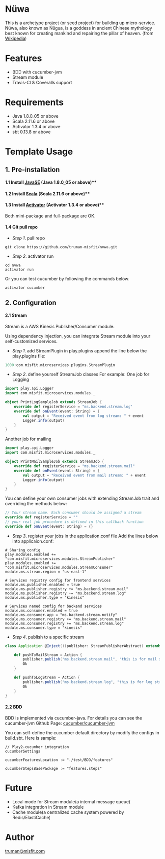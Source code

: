 # Nüwa

This is a archetype project (or seed project) for building up micro-service. Nüwa, also known as Nügua, is a goddess in ancient Chinese mythology best known for creating mankind and repairing the pillar of heaven. (from [Wikipedia](https://en.wikipedia.org/wiki/N%C3%BCwa))

# Features
* BDD with cucumber-jvm
* Stream module
* Travis-CI & Coveralls support

# Requirements
* Java 1.8.0_05 or above
* Scala 2.11.6 or above
* Activator 1.3.4 or above
* sbt 0.13.8 or above

# Template Usage
## 1. Pre-installation
#### 1.1 Install [JavaSE](http://www.oracle.com/technetwork/java/javase/downloads/index.html) (Java 1.8.0_05 or above)**

#### 1.2 Install [Scala](http://www.scala-lang.org/download/) (Scala 2.11.6 or above)**

#### 1.3 Install [Activator](https://www.typesafe.com/get-started) (Activator 1.3.4 or above)**

Both mini-package and full-package are OK.

#### 1.4 Git pull repo

* _Step 1_. pull repo
```
git clone https://github.com/truman-misfit/nvwa.git
```

* _Step 2_. activator run
```
cd nvwa
activator run
```

Or you can test cucumber by following the commands below:
```
activator cucumber
```
## 2. Configuration
#### 2.1 Stream
Stream is a AWS Kinesis Publisher/Consumer module.

Using dependency injection, you can integrate Stream module into your self-customized services.

* _Step 1_. add StreamPlugin in play.plugins
append the line below the play.plugins file:
```scala
1000:com.misfit.microservices.plugins.StreamPlugin
```

* _Step 2_. define yourself StreamJob classes
For example:
One job for Logging

```scala
import play.api.Logger
import com.misfit.microservices.modules._

object PrintLogSampleJob extends StreamJob {
	override def registerService = "ms.backend.stream.log"
	override def onEvent(event: String) = {
		val output = "Received event from log stream: " + event
		Logger.info(output)
	}
}
```
Another job for mailing
```scala
import play.api.Logger
import com.misfit.microservices.modules._

object PrintMailSampleJob extends StreamJob {
	override def registerService = "ms.backend.stream.mail"
	override def onEvent(event: String) = {
		val output = "Received event from mail stream: " + event
		Logger.info(output)
	}
}
```

You can define your own consumer jobs with extending StreamJob trait and overriding the methods below:
```scala
// Your stream name. Each consumer should be assigned a stream
override def registerService = ""
// your real job procedure is defined in this callback function
override def onEvent(event: String) = {}
```

* _Step 3_. register your jobs in the application.conf file
Add the lines below into applicaion.conf:

```
# Sharing config
play.modules.enabled += "com.misfit.microservices.modules.StreamPublisher"
play.modules.enabled += "com.misfit.microservices.modules.StreamConsumer"
module.ms.stream.region = "us-east-1"

# Services registry config for frontend services
module.ms.publisher.enabled = true
module.ms.publisher.registry += "ms.backend.stream.mail"
module.ms.publisher.registry += "ms.backend.stream.log"
module.ms.publisher.type = "kinesis"

# Services named config for backend services
module.ms.consumer.enabled = true
module.ms.consumer.app = "ms.backend.stream.notify"
module.ms.consumer.registry += "ms.backend.stream.mail"
module.ms.consumer.registry += "ms.backend.stream.log"
module.ms.consumer.type = "kinesis"
```

* _Step 4_. publish to a specific stream

```scala
class Application @Inject()(publisher: StreamPublisherAbstract) extends Controller {

	def pushToMailStream = Action {
		publisher.publish("ms.backend.stream.mail", "this is for mail stream.")
		Ok
	}

	def pushToLogStream = Action {
		publisher.publish("ms.backend.stream.log", "this is for log stream.")
		Ok
	}
}
```

#### 2.2 BDD
BDD is implemented via cucumber-java. For details you can see the cucumber-jvm Github Page: [cucumber/cucumber-jvm](https://github.com/cucumber/cucumber-jvm)

You can self-define the cucumber default directory by modify the configs in build.sbt. Here is sample:
```
// Play2-cucumber integration
cucumberSettings

cucumberFeaturesLocation := "./test/BDD/features"

cucumberStepsBasePackage := "features.steps"
```

# Future
* Local mode for Stream module(a internal message queue)
* Kafka integration in Stream module
* Cache module(a centralized cache system powered by Redis/ElastiCache)

# Author
truman@misfit.com
